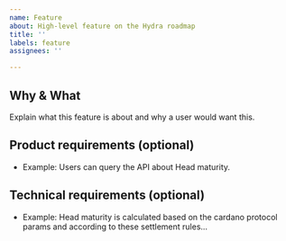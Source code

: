 ```yaml
---
name: Feature
about: High-level feature on the Hydra roadmap
title: ''
labels: feature
assignees: ''

---
```


## Why & What
Explain what this feature is about and why a user would want this.

## Product requirements (optional)
- Example: Users can query the API about Head maturity.

## Technical requirements (optional)
- Example: Head maturity is calculated based on the cardano protocol params and according to these settlement rules...
